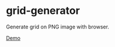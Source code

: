 # grid-generator
Generate grid on PNG image with browser.

[Demo](http://weblab.comule.com/gridgenerator/)
